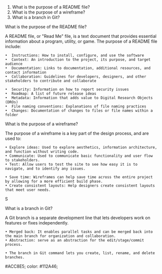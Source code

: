 1. What is the purpose of a README file?
1. What is the purpose of a wireframe?
1. What is a branch in Git?




What is the purpose of the README file? 

A README file, or "Read Me" file, is a text document that provides essential information about a program, utility, or game. The purpose of a README file include:  

    •  Instructions: How to install, configure, and use the software
    •  Context: An introduction to the project, its purpose, and target audience
    •  Documentation: Links to documentation, additional resources, and contact information
    •  Collaboration: Guidelines for developers, designers, and other stakeholders to contribute and collaborate

    •  Security: Information on how to report security issues
    •  Roadmap: A list of future release ideas
    •  Metadata: Information that adds value to Digital Research Objects (DROs)
    •  File naming conventions: Explanations of file naming practices
    •  Changes: Documentation of changes to files or file names within a folder



What is the purpose of a wireframe?


The purpose of a wireframe is a key part of the design process, and are used to: 

    • Explore ideas: Used to explore aesthetics, information architecture, and function without writing code. 
    • Communicate: Used to communicate basic functionality and user flow to stakeholders. 
    • Test: Allow users to test the site to see how easy it is to navigate, and to identify any issues. 

    • Save time: Wireframes can help save time across the entire project by allowing for a more efficient build phase. 
    • Create consistent layouts: Help designers create consistent layouts that meet user needs. 
S



What is a branch in Git?


A Git branch is a separate development line that lets developers work on features or fixes independently. 

    • Merged back: It enables parallel tasks and can be merged back into the main branch for organization and collaboration.
    • Abstraction: serve as an abstraction for the edit/stage/commit process. 

    • The branch in Git command lets you create, list, rename, and delete branches. 



 #ACC8E5;
  color: #112A46;



